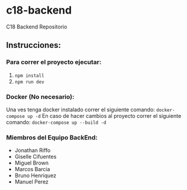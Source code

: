 # c18-backend

C18 Backend Repositorio

## Instrucciones:

### Para correr el proyecto ejecutar:

1) `npm install`
2) `npm run dev`

### Docker (No necesario):
Una ves tenga docker instalado correr el siguiente comando:
`docker-compose up -d`
En caso de hacer cambios al proyecto correr el siguiente comando:
`docker-compose up --build -d`

### Miembros del Equipo BackEnd:

- Jonathan Riffo
- Giselle Cifuentes
- Miguel Brown
- Marcos Barcia
- Bruno Henriquez
- Manuel Perez
